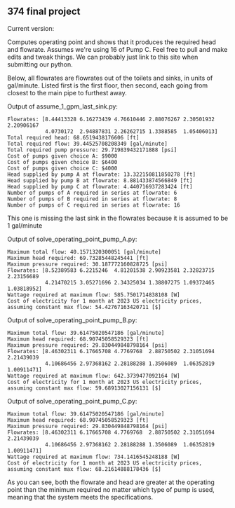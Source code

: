 ## 374 final project

Current version:

Computes operating point and shows that it produces the required head and flowrate. Assumes we're using 16 of Pump C. Feel free to pull and make edits and tweak things. We can probably just link to this site when submitting our python.

Below, all flowrates are flowrates out of the toilets and sinks, in units of gal/minute. Listed first is the first floor, then second, each going from closest to the main pipe to furthest away.

Output of assume_1_gpm_last_sink.py:
```
Flowrates: [8.44413328 6.16273439 4.76610446 2.88076267 2.30501932 2.20906167
            4.0730172  2.94887831 2.26262715 1.3388585  1.05406013]
Total required head: 68.6519438176606 [ft]
Total required flow: 39.44525708208349 [gal/minute]
Total required pump pressure: 29.719839432171888 [psi]
Cost of pumps given choice A: $9000
Cost of pumps given choice B: $6400
Cost of pumps given choice C: $4000
Head supplied by pump A at flowrate: 13.322150811850278 [ft]
Head supplied by pump B at flowrate: 8.881433874566849 [ft]
Head supplied by pump C at flowrate: 4.440716937283424 [ft]
Number of pumps of A required in series at flowrate: 6
Number of pumps of B required in series at flowrate: 8
Number of pumps of C required in series at flowrate: 16
```
This one is missing the last sink in the flowrates because it is assumed to be 1 gal/minute

Output of solve_operating_point_pump_A.py:
```
Maximum total flow: 40.1571320300051 [gal/minute]
Maximum head required: 69.73285448245441 [ft]
Maximum pressure required: 30.187772160828725 [psi]
Flowrates: [8.52389583 6.2215246  4.81201538 2.90923581 2.32823715 2.23156689
            4.21470215 3.05271696 2.34325034 1.38807275 1.09372465 1.03818952]
Wattage required at maximum flow: 585.7501714838108 [W]
Cost of electricity for 1 month at 2023 US electricity prices, assuming constant max flow: 54.42767163420711 [$]
```

Output of solve_operating_point_pump_B.py:
```
Maximum total flow: 39.61475020547186 [gal/minute]
Maximum head required: 68.90745058529323 [ft]
Maximum pressure required: 29.830449848798164 [psi]
Flowrates: [8.46302311 6.17665708 4.7769768  2.88750502 2.31051694 2.21439039
            4.10686456 2.97368162 2.28188288 1.3506089  1.06352819 1.00911471]
Wattage required at maximum flow: 642.3739477092164 [W]
Cost of electricity for 1 month at 2023 US electricity prices, assuming constant max flow: 59.68913027156131 [$]
```

Output of solve_operating_point_pump_C.py:
```
Maximum total flow: 39.61475020547186 [gal/minute]
Maximum head required: 68.90745058529323 [ft]
Maximum pressure required: 29.830449848798164 [psi]
Flowrates: [8.46302311 6.17665708 4.7769768  2.88750502 2.31051694 2.21439039
            4.10686456 2.97368162 2.28188288 1.3506089  1.06352819 1.00911471]
Wattage required at maximum flow: 734.1416545248188 [W]
Cost of electricity for 1 month at 2023 US electricity prices, assuming constant max flow: 68.21614888178436 [$]
```


As you can see, both the flowrate and head are greater at the operating point than the minimum required no matter which type of pump is used, meaning that the system meets the specifications.